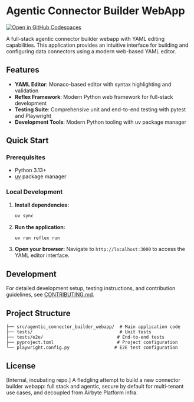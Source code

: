 # Agentic Connector Builder WebApp

[![Open in GitHub Codespaces](https://github.com/codespaces/badge.svg)](https://codespaces.new/airbytehq/agentic-connector-builder-webapp?quickstart=1)

A full-stack agentic connector builder webapp with YAML editing capabilities. This application provides an intuitive interface for building and configuring data connectors using a modern web-based YAML editor.

## Features

- **YAML Editor**: Monaco-based editor with syntax highlighting and validation
- **Reflex Framework**: Modern Python web framework for full-stack development
- **Testing Suite**: Comprehensive unit and end-to-end testing with pytest and Playwright
- **Development Tools**: Modern Python tooling with uv package manager

## Quick Start

### Prerequisites

- Python 3.13+
- [uv](https://docs.astral.sh/uv/) package manager

### Local Development

1. **Install dependencies:**
   ```bash
   uv sync
   ```

2. **Run the application:**
   ```bash
   uv run reflex run
   ```

3. **Open your browser:**
   Navigate to `http://localhost:3000` to access the YAML editor interface.

## Development

For detailed development setup, testing instructions, and contribution guidelines, see [CONTRIBUTING.md](CONTRIBUTING.md).

## Project Structure

```
├── src/agentic_connector_builder_webapp/  # Main application code
├── tests/                                 # Unit tests
├── tests/e2e/                            # End-to-end tests
├── pyproject.toml                        # Project configuration
└── playwright.config.py                 # E2E test configuration
```

## License

[Internal, incubating repo.] A fledgling attempt to build a new connector builder webapp: full stack and agentic, secure by default for multi-tenant use cases, and decoupled from Airbyte Platform infra.
